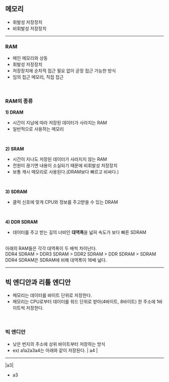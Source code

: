 ## 메모리
- 휘발성 저장장치
- 비휘발성 저장장치
---

### RAM
- 메인 메모리와 상동
- 휘발성 저장장치
- 저장장치에 순차적 접근 필요 없이 곧장 접근 가능한 방식
- 임의 접근 메모리, 직접 접근
<br/>

### RAM의 종류
**1) DRAM**
- 시간이 지남에 따라 저장된 데이터가 사라지는 RAM
- 일반적으로 사용하는 메모리
<br/>

**2) SRAM**
- 시간이 지나도 저장된 데이터가 사라지지 않는 RAM
- 전원이 끊기면 내용이 소실되기 때문에 비휘발성 저장장치
- 보통 캐시 메모리로 사용된다.(DRAM보다 빠르고 비싸다.)
<br/>

**3) SDRAM**
- 클럭 신호에 맞게 CPU와 정보를 주고받을 수 있는 DRAM
<br/>

**4) DDR SDRAM**
- 데이터를 주고 받는 길의 너비인 **대역폭**을 넓혀 속도가 보다 빠른 SDRAM
<br/>
아래의 RAM들은 각각 대역폭이 두 배씩 차이난다. <br/>
DDR4 SDRAM > DDR3 SDRAM > DDR2 SDRAM > DDR SDRAM > SDRAM <br/>
DDR4 SDRAM은 SDRAM에 비해 대역폭이 16배 넓다. <br/>

---

## 빅 엔디안과 리틀 엔디안
- 메모리는 데이터를 바이트 단위로 저장한다.
- 메모리는 CPU로부터 데이터를 워드 단위로 받아(4바이트, 8바이트) 한 주소에 1바이트씩 저장한다.
<br/>

### 빅 엔디안
- 낮은 번지의 주소에 상위 바이트부터 저장하는 방식
- ex) a1a2a3a4는 아래와 같이 저장된다.
| a4 |
-----
  |a3|
  
- a3





















